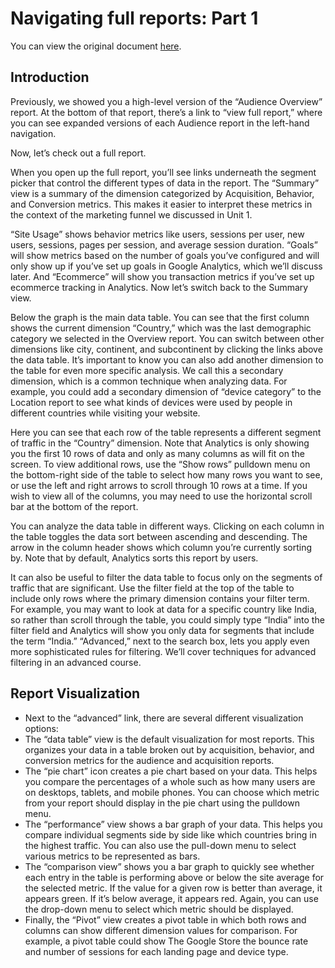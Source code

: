 # Navigating full reports: Part 1
You can view the original document [here](https://support.google.com/analytics/answer/6383012).

## Introduction
Previously, we showed you a high-level version of the “Audience Overview” report. At the bottom of that report, there’s a link to “view full report,” where you can see expanded versions of each Audience report in the left-hand navigation.

Now, let’s check out a full report.

When you open up the full report, you’ll see links underneath the segment picker that control the different types of data in the report. The “Summary” view is a summary of the dimension categorized by Acquisition, Behavior, and Conversion metrics. This makes it easier to interpret these metrics in the context of the marketing funnel we discussed in Unit 1.

“Site Usage” shows behavior metrics like users, sessions per user, new users, sessions, pages per session, and average session duration. “Goals” will show metrics based on the number of goals you’ve configured and will only show up if you’ve set up goals in Google Analytics, which we’ll discuss later. And “Ecommerce” will show you transaction metrics if you’ve set up ecommerce tracking in Analytics. Now let’s switch back to the Summary view.

Below the graph is the main data table. You can see that the first column shows the current dimension “Country,” which was the last demographic category we selected in the Overview report. You can switch between other dimensions like city, continent, and subcontinent by clicking the links above the data table. It’s important to know you can also add another dimension to the table for even more specific analysis. We call this a secondary dimension, which is a common technique when analyzing data. For example, you could add a secondary dimension of “device category” to the Location report to see what kinds of devices were used by people in different countries while visiting your website.

Here you can see that each row of the table represents a different segment of traffic in the “Country” dimension. Note that Analytics is only showing you the first 10 rows of data and only as many columns as will fit on the screen. To view additional rows, use the “Show rows” pulldown menu on the bottom-right side of the table to select how many rows you want to see, or use the left and right arrows to scroll through 10 rows at a time. If you wish to view all of the columns, you may need to use the horizontal scroll bar at the bottom of the report.

You can analyze the data table in different ways. Clicking on each column in the table toggles the data sort between ascending and descending. The arrow in the column header shows which column you’re currently sorting by. Note that by default, Analytics sorts this report by users.

It can also be useful to filter the data table to focus only on the segments of traffic that are significant. Use the filter field at the top of the table to include only rows where the primary dimension contains your filter term. For example, you may want to look at data for a specific country like India, so rather than scroll through the table, you could simply type “India” into the filter field and Analytics will show you only data for segments that include the term “India.” “Advanced,” next to the search box, lets you apply even more sophisticated rules for filtering. We’ll cover techniques for advanced filtering in an advanced course.

## Report Visualization
- Next to the “advanced” link, there are several different visualization options:
- The “data table” view is the default visualization for most reports. This organizes your data in a table broken out by acquisition, behavior, and conversion metrics for the audience and acquisition reports.
- The “pie chart” icon creates a pie chart based on your data. This helps you compare the percentages of a whole such as how many users are on desktops, tablets, and mobile phones. You can choose which metric from your report should display in the pie chart using the pulldown menu.
- The “performance” view shows a bar graph of your data. This helps you compare individual segments side by side like which countries bring in the highest traffic. You can also use the pull-down menu to select various metrics to be represented as bars.
- The “comparison view” shows you a bar graph to quickly see whether each entry in the table is performing above or below the site average for the selected metric. If the value for a given row is better than average, it appears green. If it’s below average, it appears red. Again, you can use the drop-down menu to select which metric should be displayed.
- Finally, the “Pivot” view creates a pivot table in which both rows and columns can show different dimension values for comparison. For example, a pivot table could show The Google Store the bounce rate and number of sessions for each landing page and device type.
